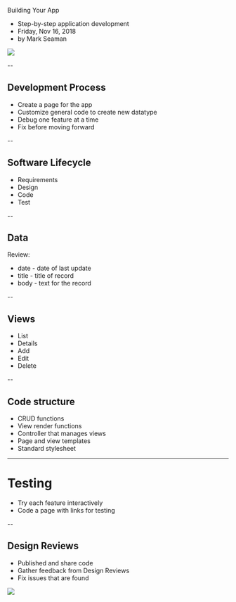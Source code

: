 Building Your App

* Step-by-step application development
* Friday, Nov 16, 2018
* by Mark Seaman

![](Bear.png)

--

## Development Process
* Create a page for the app
* Customize general code to create new datatype
* Debug one feature at a time
* Fix before moving forward

--

## Software Lifecycle
* Requirements
* Design
* Code
* Test

--

## Data
Review:

* date - date of last update
* title - title of record
* body - text for the record

--

## Views
* List
* Details
* Add
* Edit
* Delete

--

## Code structure
* CRUD functions
* View render functions
* Controller that manages views
* Page and view templates
* Standard stylesheet


---


# Testing
* Try each feature interactively
* Code a page with links for testing

--

## Design Reviews
* Published and share code
* Gather feedback from Design Reviews
* Fix issues that are found


![](Bear.png)
